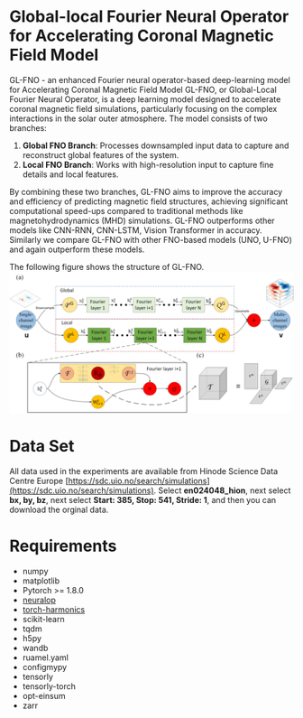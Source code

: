 # Global-local Fourier Neural Operator for Accelerating Coronal Magnetic Field Model
GL-FNO - an enhanced Fourier neural operator-based deep-learning model for Accelerating Coronal Magnetic Field Model
GL-FNO, or Global-Local Fourier Neural Operator, is a deep learning model designed to accelerate coronal magnetic field simulations, particularly focusing on the complex interactions in the solar outer atmosphere. The model consists of two branches:

1. **Global FNO Branch**: Processes downsampled input data to capture and reconstruct global features of the system.
2. **Local FNO Branch**: Works with high-resolution input to capture fine details and local features.

By combining these two branches, GL-FNO aims to improve the accuracy and efficiency of predicting magnetic field structures, achieving significant computational speed-ups compared to traditional methods like magnetohydrodynamics (MHD) simulations. GL-FNO outperforms other models like CNN-RNN, CNN-LSTM, Vision Transformer in accuracy. Similarly we compare GL-FNO with other FNO-based models (UNO, U-FNO) and again outperform these models.

The following figure shows the structure of GL-FNO.
![(a) The architecture of the global-local fourier neural operators; (b) local fourier layer; (c) tucker decomposition](https://github.com/Yutao-0718/GL-FNO/blob/main/image/GL-FNO%20structure.jpg)

# Data Set
All data used in the experiments are available from Hinode Science Data Centre Europe [https://sdc.uio.no/search/simulations](https://sdc.uio.no/search/simulations). Select **en024048_hion**, next select **bx, by, bz**, next select **Start: 385, Stop: 541, Stride: 1**, and then you can download the orginal data.

# Requirements
- numpy
- matplotlib
- Pytorch >= 1.8.0
- [neuralop](https://github.com/neuraloperator/neuraloperator)
- [torch-harmonics](https://github.com/NVIDIA/torch-harmonics)
- scikit-learn
- tqdm
- h5py
- wandb
- ruamel.yaml
- configmypy
- tensorly
- tensorly-torch
- opt-einsum
- zarr
